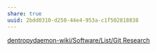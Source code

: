 ```yaml
---
share: true
uuid: 2bdd0310-d250-44e4-953a-c1f502818838
---
```

[dentropydaemon-wiki/Software/List/Git Research](/undefined)
